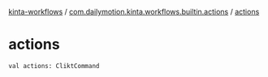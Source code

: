 [kinta-workflows](../index.md) / [com.dailymotion.kinta.workflows.builtin.actions](index.md) / [actions](./actions.md)

# actions

`val actions: CliktCommand`